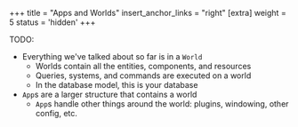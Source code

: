 +++
title = "Apps and Worlds"
insert_anchor_links = "right"
[extra]
weight = 5
status = 'hidden'
+++

TODO:
- Everything we've talked about so far is in a `World`
	- Worlds contain all the entities, components, and resources
	- Queries, systems, and commands are executed on a world
	- In the database model, this is your database
- `App`s are a larger structure that contains a world
	- `App`s handle other things around the world: plugins, windowing, other config, etc.
